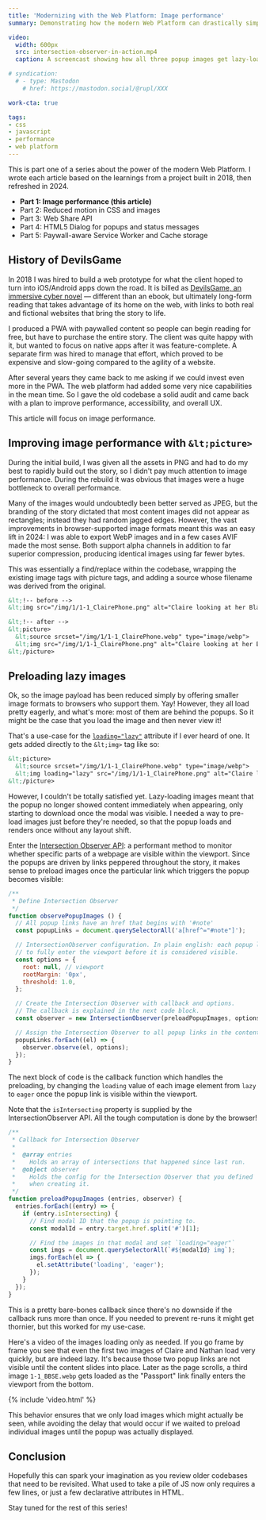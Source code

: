 ```yaml
---
title: 'Modernizing with the Web Platform: Image performance'
summary: Demonstrating how the modern Web Platform can drastically simplify and enrich an old codebase.

video:
  width: 600px
  src: intersection-observer-in-action.mp4
  caption: A screencast showing how all three popup images get lazy-loaded; two show up quite quickly, but one only loads after scrolling down the page and revealing the link which will trigger its popup.

# syndication:
  # - type: Mastodon
    # href: https://mastodon.social/@rupl/XXX

work-cta: true

tags:
- css
- javascript
- performance
- web platform
---
```


This is part one of a series about the power of the modern Web Platform. I wrote each article based on the learnings from a project built in 2018, then refreshed in 2024.

- **Part 1: Image performance (this article)**
- Part 2: Reduced motion in CSS and images
- Part 3: Web Share API
- Part 4: HTML5 Dialog for popups and status messages
- Part 5: Paywall-aware Service Worker and Cache storage


## History of DevilsGame

In 2018 I was hired to build a web prototype for what the client hoped to turn into iOS/Android apps down the road. It is billed as [DevilsGame, an immersive cyber novel](https://devilsgame.com) — different than an ebook, but ultimately long-form reading that takes advantage of its home on the web, with links to both real and fictional websites that bring the story to life.

I produced a PWA with paywalled content so people can begin reading for free, but have to purchase the entire story. The client was quite happy with it, but wanted to focus on native apps after it was feature-complete. A separate firm was hired to manage that effort, which proved to be expensive and slow-going compared to the agility of a website.

After several years they came back to me asking if we could invest even more in the PWA. The web platform had added some very nice capabilities in the mean time. So I gave the old codebase a solid audit and came back with a plan to improve performance, accessibility, and overall UX.

This article will focus on image performance.

## Improving image performance with `&lt;picture>`

During the initial build, I was given all the assets in PNG and had to do my best to rapidly build out the story, so I didn't pay much attention to image performance. During the rebuild it was obvious that images were a huge bottleneck to overall performance.

Many of the images would undoubtedly been better served as JPEG, but the branding of the story dictated that most content images did not appear as rectangles; instead they had random jagged edges. However, the vast improvements in browser-supported image formats meant this was an easy lift in 2024: I was able to export WebP images and in a few cases AVIF made the most sense. Both support alpha channels in addition to far superior compression, producing identical images using far fewer bytes.

This was essentially a find/replace within the codebase, wrapping the existing image tags with picture tags, and adding a source whose filename was derived from the original.

```html
&lt;!-- before -->
&lt;img src="/img/1/1-1_ClairePhone.png" alt="Claire looking at her BlackBerry">

&lt;!-- after -->
&lt;picture>
  &lt;source srcset="/img/1/1-1_ClairePhone.webp" type="image/webp">
  &lt;img src="/img/1/1-1_ClairePhone.png" alt="Claire looking at her BlackBerry">
&lt;/picture>
```

## Preloading lazy images

Ok, so the image payload has been reduced simply by offering smaller image formats to browsers who support them. Yay! However, they all load pretty eagerly, and what's more: most of them are behind the popups. So it might be the case that you load the image and then never view it!

That's a use-case for the [`loading="lazy"`](https://developer.mozilla.org/en-US/docs/Web/Performance/Lazy_loading#images_and_iframes) attribute if I ever heard of one. It gets added directly to the `&lt;img>` tag like so:

```html
&lt;picture>
  &lt;source srcset="/img/1/1-1_ClairePhone.webp" type="image/webp">
  &lt;img loading="lazy" src="/img/1/1-1_ClairePhone.png" alt="Claire looking at her BlackBerry">
&lt;/picture>
```

However, I couldn't be totally satisfied yet. Lazy-loading images meant that the popup no longer showed content immediately when appearing, only starting to download once the modal was visible. I needed a way to pre-load images just before they're needed, so that the popup loads and renders once without any layout shift.

Enter the [Intersection Observer API](https://developer.mozilla.org/en-US/docs/Web/API/Intersection_Observer_API): a performant method to monitor whether specific parts of a webpage are visible within the viewport. Since the popups are driven by links peppered throughout the story, it makes sense to preload images once the particular link which triggers the popup becomes visible:

```js
/**
 * Define Intersection Observer
 */
function observePopupImages () {
  // All popup links have an href that begins with '#note'
  const popupLinks = document.querySelectorAll('a[href^="#note"]');

  // IntersectionObserver configuration. In plain english: each popup link has
  // to fully enter the viewport before it is considered visible.
  const options = {
    root: null, // viewport
    rootMargin: '0px',
    threshold: 1.0,
  };

  // Create the Intersection Observer with callback and options.
  // The callback is explained in the next code block.
  const observer = new IntersectionObserver(preloadPopupImages, options);

  // Assign the Intersection Observer to all popup links in the content area.
  popupLinks.forEach((el) => {
    observer.observe(el, options);
  });
}
```

The next block of code is the callback function which handles the preloading, by changing the `loading` value of each image element from `lazy` to `eager` once the popup link is visible within the viewport.

Note that the `isIntersecting` property is supplied by the IntersectionObserver API. All the tough computation is done by the browser!

```js
/**
 * Callback for Intersection Observer
 * 
 *  @array entries
 *    Holds an array of intersections that happened since last run.
 *  @object observer
 *    Holds the config for the Intersection Observer that you defined
 *    when creating it.
 */
function preloadPopupImages (entries, observer) {
  entries.forEach((entry) => {
    if (entry.isIntersecting) {
      // Find modal ID that the popup is pointing to.
      const modalId = entry.target.href.split('#')[1];

      // Find the images in that modal and set `loading="eager"`
      const imgs = document.querySelectorAll(`#${modalId} img`);
      imgs.forEach(el => {
        el.setAttribute('loading', 'eager');
      });
    }
  });
}
```

This is a pretty bare-bones callback since there's no downside if the callback runs more than once. If you needed to prevent re-runs it might get thornier, but this worked for my use-case.

Here's a video of the images loading only as needed. If you go frame by frame you see that even the first two images of Claire and Nathan load very quickly, but are indeed lazy. It's because those two popup links are not visible until the content slides into place. Later as the page scrolls, a third image `1-1_BBSE.webp` gets loaded as the "Passport" link finally enters the viewport from the bottom.

{% include 'video.html' %}

This behavior ensures that we only load images which might actually be seen, while avoiding the delay that would occur if we waited to preload individual images until the popup was actually displayed.

## Conclusion

Hopefully this can spark your imagination as you review older codebases that need to be revisited. What used to take a pile of JS now only requires a few lines, or just a few declarative attributes in HTML.

Stay tuned for the rest of this series!

